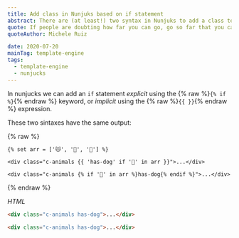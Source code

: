 ```yaml
---
title: Add class in Nunjuks based on if statement
abstract: There are (at least!) two syntax in Nunjuks to add a class to a DOM node
quote: If people are doubting how far you can go, go so far that you can't hear them anymore.
quoteAuthor: Michele Ruiz

date: 2020-07-20
mainTag: template-engine
tags:
  - template-engine
  - nunjucks
---
```


In nunjucks we can add an `if` statement _explicit_ using the {% raw %}`{% if %}`{% endraw %} keyword, or _implicit_ using the {% raw %}`{{ }}`{% endraw %} expression.

These two sintaxes have the same output:

{% raw %}
  ```twig
  {% set arr = ['🐱', '🐶', '🐺'] %}

  <div class="c-animals {{ 'has-dog' if '🐶' in arr }}">...</div>

  <div class="c-animals {% if '🐶' in arr %}has-dog{% endif %}">...</div>
  ```
{% endraw %}

_HTML_

```html
<div class="c-animals has-dog">...</div>

<div class="c-animals has-dog">...</div>
```
